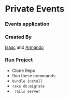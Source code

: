 # Private Events 

### Events application

### Created By 

[Isaac](https://github.com/ispirett)  and [Armando](https://github.com/SotoArmando)

### Run Project

* Clone Repo
* Run these commands 
*  ``` bundle install ```
* ``` rake db:migrate ```
* ``` rails server```

###

